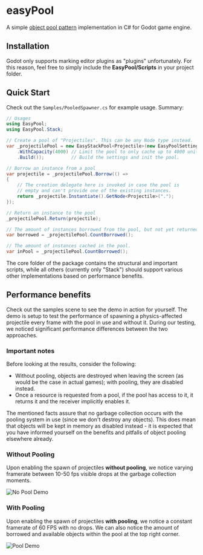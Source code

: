 # easyPool

A simple [object pool pattern](https://en.wikipedia.org/wiki/Object_pool_pattern) implementation in C# for Godot game engine.

## Installation

Godot only supports marking editor plugins as "plugins" unfortunately. For this reason, feel free to simply include the **EasyPool/Scripts** in your project folder.

## Quick Start

Check out the `Samples/PooledSpawner.cs` for example usage. Summary:

```csharp
// Usages
using EasyPool;
using EasyPool.Stack;

// Create a pool of "Projectiles". This can be any Node type instead.
var _projectilePool = new EasyStackPool<Projectile>(new EasyPoolSettings.Builder()
    .WithCapacity(4000) // Limit the pool to only cache up to 4000 units.
    .Build());          // Build the settings and init the pool.

// Borrow an instance from a pool
var projectile = _projectilePool.Borrow(() =>
{
    // The creation delegate here is invoked in case the pool is 
    // empty and can't provide one of the existing instances.
    return _projectile.Instantiate().GetNode<Projectile>(".");
});

// Return an instance to the pool
_projectilePool.Return(projectile);

// The amount of instances borrowed from the pool, but not yet returned .
var borrowed = _projectilePool.CountBorrowed();

// The amount of instances cached in the pool.
var inPool = _projectilePool.CountBorrowed();
```

The core folder of the package contains the structural and important scripts, while all others (currently only "Stack") should support various other implementations based on performance benefits.

## Performance benefits

Check out the samples scene to see the demo in action for yourself. The demo is setup to test the performance of spawning a physics-affected projectile every frame with the pool in use and without it. During our testing, we noticed significant performance differences between the two approaches.

### Important notes

Before looking at the results, consider the following:
- Without pooling, objects are destroyed when leaving the screen (as would be the case in actual games); with pooling, they are disabled instead.
- Once a resource is requested from a pool, if the pool has access to it, it returns it and the receiver implicitly enables it.

The mentioned facts assure that no garbage collection occurs with the pooling system in use (since we don't destroy any objects). This does mean that objects will be kept in memory as disabled instead - it is expected that you have informed yourself on the benefits and pitfalls of object pooling elsewhere already.

### Without Pooling

Upon enabling the spawn of projectiles **without pooling**, we notice varying framerate between 10-50 fps visible drops at the garbage collection moments.

![No Pool Demo](/Documentation/EasyPool-NoPoolingDemo.gif)

### With Pooling

Upon enabling the spawn of projectiles **with pooling**, we notice a constant framerate of 60 FPS with no drops. We can also notice the amount of borrowed and available objects within the pool at the top right corner.

![Pool Demo](/Documentation/EasyPool-PoolingDemo.gif)
